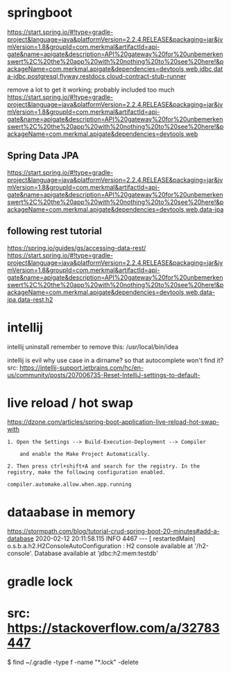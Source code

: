 # springboot
https://start.spring.io/#!type=gradle-project&language=java&platformVersion=2.2.4.RELEASE&packaging=jar&jvmVersion=1.8&groupId=com.merkmal&artifactId=api-gate&name=apigate&description=API%20gateway%20for%20unbemerkenswert%2C%20the%20app%20with%20nothing%20to%20see%20here!&packageName=com.merkmal.apigate&dependencies=devtools,web,jdbc,data-jdbc,postgresql,flyway,restdocs,cloud-contract-stub-runner

remove a lot to get it working; probably included too much
https://start.spring.io/#!type=gradle-project&language=java&platformVersion=2.2.4.RELEASE&packaging=jar&jvmVersion=1.8&groupId=com.merkmal&artifactId=api-gate&name=apigate&description=API%20gateway%20for%20unbemerkenswert%2C%20the%20app%20with%20nothing%20to%20see%20here!&packageName=com.merkmal.apigate&dependencies=devtools,web

## Spring Data JPA
https://start.spring.io/#!type=gradle-project&language=java&platformVersion=2.2.4.RELEASE&packaging=jar&jvmVersion=1.8&groupId=com.merkmal&artifactId=api-gate&name=apigate&description=API%20gateway%20for%20unbemerkenswert%2C%20the%20app%20with%20nothing%20to%20see%20here!&packageName=com.merkmal.apigate&dependencies=devtools,web,data-jpa

## following rest tutorial
https://spring.io/guides/gs/accessing-data-rest/
https://start.spring.io/#!type=gradle-project&language=java&platformVersion=2.2.4.RELEASE&packaging=jar&jvmVersion=1.8&groupId=com.merkmal&artifactId=api-gate&name=apigate&description=API%20gateway%20for%20unbemerkenswert%2C%20the%20app%20with%20nothing%20to%20see%20here!&packageName=com.merkmal.apigate&dependencies=devtools,web,data-jpa,data-rest,h2

# intellij
intellij uninstall
remember to remove this: 
/usr/local/bin/idea

intellij is evil
why use case in a dirname? so that autocomplete won't find it?
src: https://intellij-support.jetbrains.com/hc/en-us/community/posts/207006735-Reset-IntelliJ-settings-to-default- 

# live reload / hot swap
https://dzone.com/articles/spring-boot-application-live-reload-hot-swap-with

```
1. Open the Settings --> Build-Execution-Deployment --> Compiler

    and enable the Make Project Automatically.

2. Then press ctrl+shift+A and search for the registry. In the registry, make the following configuration enabled.

compiler.automake.allow.when.app.running
```

# dataabase in memory
https://stormpath.com/blog/tutorial-crud-spring-boot-20-minutes#add-a-database
2020-02-12 20:11:58.115  INFO 4467 --- [  restartedMain] o.s.b.a.h2.H2ConsoleAutoConfiguration    : H2 console available at '/h2-console'. Database available at 'jdbc:h2:mem:testdb'

# gradle lock
# src: https://stackoverflow.com/a/32783447
$ find ~/.gradle -type f -name "*.lock" -delete

